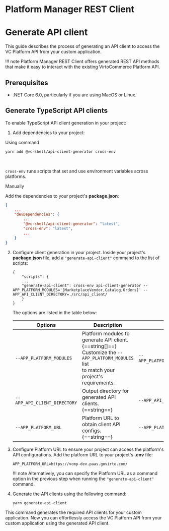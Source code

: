 # Platform Manager REST Client

# Generate API client

This guide describes the process of generating an API client to access the VC Platform API from your custom application.

!!! note
    Platform Manager REST Client offers generated REST API methods that make it easy to interact with the existing VirtoCommerce Platform API.

## Prerequisites

* .NET Core 6.0, particularly if you are using MacOS or Linux.

## Generate TypeScript API clients

To enable TypeScript API client generation in your project:

1. Add dependencies to your project:

Using command

```bash
yarn add @vc-shell/api-client-generator cross-env
```
<br>

`cross-env` runs scripts that set and use environment variables across platforms.

Manually

Add the dependencies to your project's **package.json**:

```json title="vc-app/package.json" linenums="1"
{
    ...
    "devDependencies": {
        ...
        "@vc-shell/api-client-generator": "latest",
        "cross-env": "latest",
        ...
    }
}
```

2. Configure client generation in your project. Inside your project's **package.json** file, add a `"generate-api-client"` command to the list of scripts:

    ```title="vc-app-extend/package.json" linenums="1"
    {
        "scripts": {
        ...
        "generate-api-client": cross-env api-client-generator --APP_PLATFORM_MODULES='[MarketplaceVendor,Catalog,Orders]' --APP_API_CLIENT_DIRECTORY=./src/api_client/
        }
    }
    ```

    The options are listed in the table below:

    |          Options           	|                        Description                            	|                          Example                          	|
    |-----------------------------	|----------------------------------------------------------------	|------------------------------------------------------------	|
    | `--APP_PLATFORM_MODULES`     	| Platform modules to generate API client.<br>{==string[]==} <br> Customize the `--APP_PLATFORM_MODULES` list<br>to match your project's requirements.	| `--APP_PLATFORM_MODULES='[MarketplaceVendor,Orders,Catalog]'` 	|
    | `--APP_API_CLIENT_DIRECTORY` 	| Output directory for generated API clients. <br>{==string==} 	| `--APP_API_CLIENT_DIRECTORY=./src/api_client/`                	|
    | `--APP_PLATFORM_URL`         	| Platform URL to obtain client API configs. <br>{==string==} 	    | `--APP_PLATFORM_URL=https://vcmp-dev.paas.govirto.com/`       	|

3. Configure Platform URL to ensure your project can access the platform's API configurations. Add the platform URL to your project's **.env** file:

    ```title="vc-app-extend/.env"
    APP_PLATFORM_URL=https://vcmp-dev.paas.govirto.com/
    ```

    !!! note
        Alternatively, you can specify the Platform URL as a command option in the previous step when running the `"generate-api-client"` command.

4. Generate the API clients using the following command:

    ```
    yarn generate-api-client
    ```

This command generates the required API clients for your custom application. Now you can effortlessly access the VC Platform API from your custom application using the generated API client.
